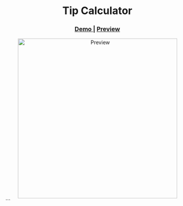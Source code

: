 <h1 align="center">Tip Calculator</h1>



<div align="center">
  <h3>
    <a href="https://grand-jalebi-f40f05.netlify.app/">
      Demo
    </a>
    <span> | </span>
    <a href="https://github.com/user-attachments/assets/bb151334-ea9f-4722-b833-0b9d015728a3">
      Preview
    </a>
  </h3>
  <img width="437" alt="Preview" src="https://github.com/user-attachments/assets/bb151334-ea9f-4722-b833-0b9d015728a3">
</div>
```
